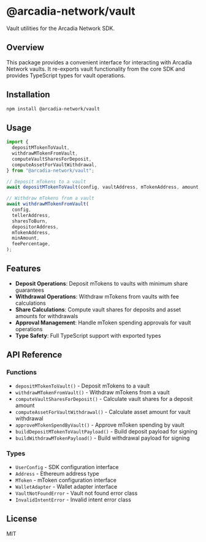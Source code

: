 # @arcadia-network/vault

Vault utilities for the Arcadia Network SDK.

## Overview

This package provides a convenient interface for interacting with Arcadia Network vaults. It re-exports vault functionality from the core SDK and provides TypeScript types for vault operations.

## Installation

```bash
npm install @arcadia-network/vault
```

## Usage

```typescript
import {
  depositMTokenToVault,
  withdrawMTokenFromVault,
  computeVaultSharesForDeposit,
  computeAssetForVaultWithdrawal,
} from "@arcadia-network/vault";

// Deposit mTokens to a vault
await depositMTokenToVault(config, vaultAddress, mTokenAddress, amount, minShares);

// Withdraw mTokens from a vault
await withdrawMTokenFromVault(
  config,
  tellerAddress,
  sharesToBurn,
  depositorAddress,
  mTokenAddress,
  minAmount,
  feePercentage,
);
```

## Features

- **Deposit Operations**: Deposit mTokens to vaults with minimum share guarantees
- **Withdrawal Operations**: Withdraw mTokens from vaults with fee calculations
- **Share Calculations**: Compute vault shares for deposits and asset amounts for withdrawals
- **Approval Management**: Handle mToken spending approvals for vault operations
- **Type Safety**: Full TypeScript support with exported types

## API Reference

### Functions

- `depositMTokenToVault()` - Deposit mTokens to a vault
- `withdrawMTokenFromVault()` - Withdraw mTokens from a vault
- `computeVaultSharesForDeposit()` - Calculate vault shares for a deposit amount
- `computeAssetForVaultWithdrawal()` - Calculate asset amount for vault withdrawal
- `approveMTokenSpendByVault()` - Approve mToken spending by vault
- `buildDepositMTokenToVaultPayload()` - Build deposit payload for signing
- `buildWithdrawMTokenPayload()` - Build withdrawal payload for signing

### Types

- `UserConfig` - SDK configuration interface
- `Address` - Ethereum address type
- `MToken` - mToken configuration interface
- `WalletAdapter` - Wallet adapter interface
- `VaultNotFoundError` - Vault not found error class
- `InvalidIntentError` - Invalid intent error class

## License

MIT
